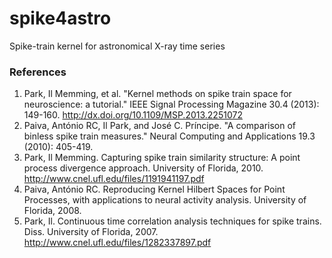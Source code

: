 # spike4astro

Spike-train kernel for astronomical X-ray time series

### References

1. Park, Il Memming, et al. "Kernel methods on spike train space for neuroscience: a tutorial." IEEE Signal Processing Magazine 30.4 (2013): 149-160. http://dx.doi.org/10.1109/MSP.2013.2251072
1. Paiva, António RC, Il Park, and José C. Príncipe. "A comparison of binless spike train measures." Neural Computing and Applications 19.3 (2010): 405-419.
1. Park, Il Memming. Capturing spike train similarity structure: A point process divergence approach. University of Florida, 2010. http://www.cnel.ufl.edu/files/1191941197.pdf
1. Paiva, António RC. Reproducing Kernel Hilbert Spaces for Point Processes, with applications to neural activity analysis. University of Florida, 2008.
1. Park, Il. Continuous time correlation analysis techniques for spike trains. Diss. University of Florida, 2007. http://www.cnel.ufl.edu/files/1282337897.pdf
